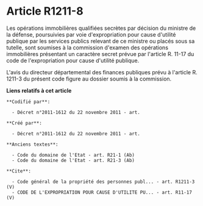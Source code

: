 # Article R1211-8

Les opérations immobilières qualifiées secrètes par décision du ministre de la défense, poursuivies par voie d'expropriation
pour cause d'utilité publique par les services publics relevant de ce ministre ou placés sous sa tutelle, sont soumises à la
commission d'examen des opérations immobilières présentant un caractère secret prévue par l'article R. 11-17 du code de
l'expropriation pour cause d'utilité publique. 

L'avis du directeur départemental des finances publiques prévu à l'article R. 1211-3 du présent code figure au dossier soumis
à la commission.

**Liens relatifs à cet article**

	**Codifié par**:

	  - Décret n°2011-1612 du 22 novembre 2011 - art.

	**Créé par**:

	  - Décret n°2011-1612 du 22 novembre 2011 - art.

	**Anciens textes**:

	  - Code du domaine de l'Etat - art. R21-1 (Ab)
	  - Code du domaine de l'Etat - art. R21-3 (Ab)

	**Cite**:

	  - Code général de la propriété des personnes publ... - art. R1211-3 (V)
	  - CODE DE L'EXPROPRIATION POUR CAUSE D'UTILITE PU... - art. R11-17 (V)
